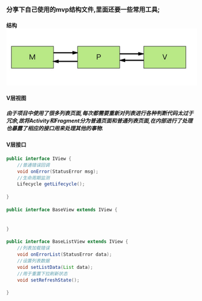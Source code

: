 ### 分享下自己使用的mvp结构文件,里面还要一些常用工具;

#### 结构![MVP](https://github.com/wenbinAndroid/mvpdemo/blob/master/image/A74F0D09-C4F5-4959-80DB-56B5EFF29EF3.png)

#### V层视图
##### 由于项目中使用了很多列表页面,每次都需要重新对列表进行各种判断代码太过于冗余,故将Activity和Fragment分为普通页面和普通列表页面,在内部进行了处理也暴露了相应的接口用来处理其他的事物.
#### V层接口

```java
public interface IView {
    //普通错误回调
    void onError(StatusError msg);
    //生命周期监测
    Lifecycle getLifecycle();

}

public interface BaseView extends IView {


}

public interface BaseListView extends IView {
    //列表加载错误
    void onErrorList(StatusError data);
    //设置列表数据
    void setListData(List data);
    //用于重置下拉刷新状态
    void setRefreshState();

}
```




